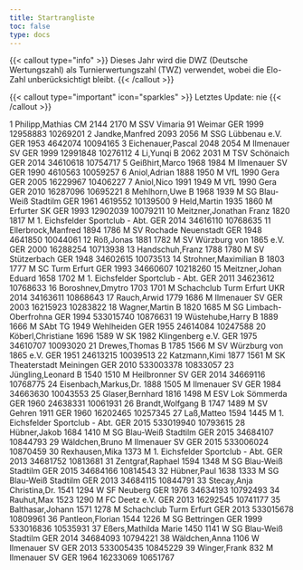 ```yaml
---
title: Startrangliste
toc: false
type: docs
---
```


{{< callout type="info" >}}
Dieses Jahr wird die DWZ (Deutsche Wertungszahl) als Turnierwertungszahl (TWZ) verwendet, wobei die Elo-Zahl unberücksichtigt bleibt.
{{< /callout >}}

{{< callout type="important" icon="sparkles" >}}
Letztes Update: nie
{{< /callout >}}

<startrangliste>
1	Philipp,Mathias	CM	2144	2170	M	SSV Vimaria 91 Weimar	GER	1999	12958883	10269201
2	Jandke,Manfred		2093	2056	M	SSG Lübbenau e.V.	GER	1953	4642074	10094165
3	Eichenauer,Pascal		2048	2054	M	Ilmenauer SV	GER	1999	12991848	10276112
4	Li,Yunqi	B	2062	2031	M	TSV Schönaich	GER	2014	34610618	10754717
5	Geißhirt,Marco		1968	1984	M	Ilmenauer SV	GER	1990	4610563	10059257
6	Aniol,Adrian		1888	1950	M	VfL 1990 Gera	GER	2005	16229967	10406227
7	Aniol,Nico		1991	1949	M	VfL 1990 Gera	GER	2010	16287096	10695221
8	Mehlhorn,Uwe	B	1968	1939	M	SG Blau-Weiß Stadtilm	GER	1961	4619552	10139500
9	Held,Martin		1935	1860	M	Erfurter SK	GER	1993	12902039	10079211
10	Meitzner,Jonathan Franz		1820	1817	M	1. Eichsfelder Sportclub - Abt.	GER	2014	34616110	10768635
11	Ellerbrock,Manfred		1894	1786	M	SV Rochade Neuenstadt	GER	1948	4641850	10044061
12	Röß,Jonas		1881	1782	M	SV Würzburg von 1865 e.V.	GER	2000	16288254	10713938
13	Handschuh,Franz		1788	1780	M	SV Stützerbach	GER	1948	34602615	10073513
14	Strohner,Maximilian	B	1803	1777	M	SC Turm Erfurt	GER	1993	34660607	10218260
15	Meitzner,Johan Eduard		1658	1702	M	1. Eichsfelder Sportclub - Abt.	GER	2011	34623612	10768633
16	Boroshnev,Dmytro		1703	1701	M	Schachclub Turm Erfurt	UKR	2014	34163611	10868643
17	Rauch,Arwid		1779	1686	M	Ilmenauer SV	GER	2003	16215923	10283822
18	Wagner,Martin	B	1820	1685	M	SG Limbach-Oberfrohna	GER	1994	533015740	10876631
19	Wüstehube,Harry	B	1889	1666	M	SAbt TG 1949 Wehlheiden	GER	1955	24614084	10247588
20	Köberl,Christiane		1696	1589	W	SK 1982 Klingenberg e.V.	GER	1975	34610707	10093020
21	Drewes,Thomas	B	1785	1566	M	SV Würzburg von 1865 e.V.	GER	1951	24613215	10039513
22	Katzmann,Kimi		1877	1561	M	SK Theaterstadt Meiningen	GER	2010	533003378	10833057
23	Jüngling,Leonard	B	1540	1510	M	Heilbronner SV	GER	2014	34669116	10768775
24	Eisenbach,Markus,Dr.		1888	1505	M	Ilmenauer SV	GER	1984	34663630	10043553
25	Glaser,Bernhard		1816	1498	M	ESV Lok Sömmerda	GER	1960	24638331	10061931
26	Brandt,Wolfgang	B	1747	1489	M	SV Gehren 1911	GER	1960	16202465	10257345
27	Laß,Matteo		1594	1445	M	1. Eichsfelder Sportclub - Abt.	GER	2015	533019940	10793615
28	Hübner,Jakob		1684	1410	M	SG Blau-Weiß Stadtilm	GER	2015	34684107	10844793
29	Wäldchen,Bruno				M	Ilmenauer SV	GER	2015	533006024	10870459
30	Rexhausen,Mika			1373	M	1. Eichsfelder Sportclub - Abt.	GER	2013	34681752	10813681
31	Zentgraf,Raphael		1594	1348	M	SG Blau-Weiß Stadtilm	GER	2015	34684166	10814543
32	Hübner,Paul		1638	1333	M	SG Blau-Weiß Stadtilm	GER	2013	34684115	10844791
33	Stecay,Anja Christina,Dr.		1541	1294	W	SF Neuberg	GER	1976	34634193	10792493
34	Rauhut,Max		1523	1290	M	FC Deetz e.V.	GER	2013	16292545	10741177
35	Balthasar,Johann		1571	1278	M	Schachclub Turm Erfurt	GER	2013	533015678	10809961
36	Pantleon,Florian		1544	1226	M	SG Bettringen	GER	1999	533016836	10535931
37	Eßers,Mathilda Marie		1450	1141	W	SG Blau-Weiß Stadtilm	GER	2014	34684093	10794221
38	Wäldchen,Anna			1106	W	Ilmenauer SV	GER	2013	533005435	10845229
39	Winger,Frank			832	M	Ilmenauer SV	GER	1964	16233069	10651767
</startrangliste>
